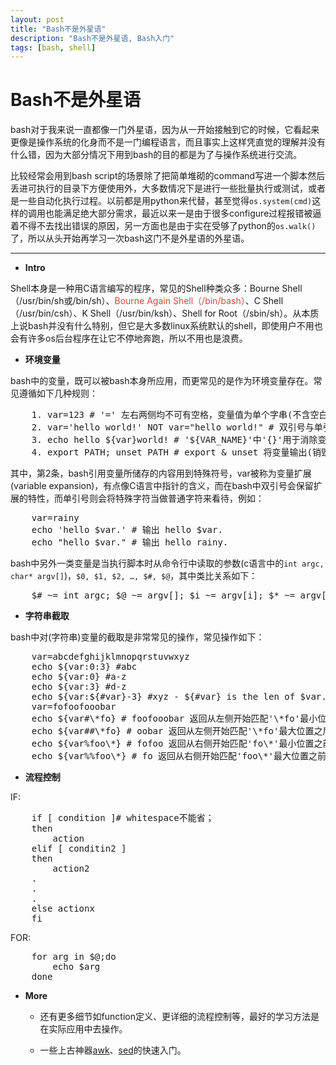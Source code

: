```yaml
---
layout: post
title: "Bash不是外星语"
description: "Bash不是外星语, Bash入门"
tags: [bash, shell]
---
```

Bash不是外星语
====

bash对于我来说一直都像一门外星语，因为从一开始接触到它的时候，它看起来更像是操作系统的化身而不是一门编程语言，而且事实上这样凭直觉的理解并没有什么错，因为大部分情况下用到bash的目的都是为了与操作系统进行交流。

<!--
bash script容易令人疑惑的地方除了与操作系统之间千丝万缕的关系（包括环境变量等），像`if...fi`这样拗口的语法看起来也很像外星语，还有一点比较重要的是用户容易觉得bash script其实就是一堆command line的堆砌（虽然这样认为也没错），所以只要掌握特定用途的command就ok了。这里的`用户`指的就是我自己，正因为这些原因，平日里拿到别人写好的script就直接执行，作批量测试的时候大多数情况用python，“成功”地避开一行一行研究外星语一样的bash script也照样侥幸活到现在~

当然随着时间的推移，会慢慢发现一门语言的语法虽然是其可见的最鲜明的特征，但从某种（学习的）角度来说，它却是最不要紧的因素。
-->

比较经常会用到bash script的场景除了把简单堆砌的command写进一个脚本然后丢进可执行的目录下方便使用外，大多数情况下是进行一些批量执行或测试，或者是一些自动化执行过程。以前都是用python来代替，甚至觉得`os.system(cmd)`这样的调用也能满足绝大部分需求，最近以来一是由于很多configure过程报错被逼着不得不去找出错误的原因，另一方面也是由于实在受够了python的`os.walk()`了，所以从头开始再学习一次bash这门不是外星语的外星语。

----

* **Intro**

Shell本身是一种用C语言编写的程序，常见的Shell种类众多：Bourne Shell（/usr/bin/sh或/bin/sh）、<span style="color:#d14c3a">Bourne Again Shell（/bin/bash）</span>、C Shell（/usr/bin/csh）、K Shell（/usr/bin/ksh）、Shell for Root（/sbin/sh）。从本质上说bash并没有什么特别，但它是大多数linux系统默认的shell，即使用户不用也会有许多os后台程序在让它不停地奔跑，所以不用也是浪费。
	
* **环境变量**
	
bash中的变量，既可以被bash本身所应用，而更常见的是作为环境变量存在。常见遵循如下几种规则：
<pre class="prettyprint">
	1. var=123 # '=' 左右两侧均不可有空格，变量值为单个字串(不含空白字符)则可省略引号；
	2. var='hello world!' NOT var="hello world!" # 双引号与单引号不同；
	3. echo hello ${var}world! # '${VAR_NAME}'中'{}'用于消除变量名的边界歧义；
	4. export PATH; unset PATH # export & unset 将变量输出(销毁)至环境变量；
</pre>
其中，第2条，bash引用变量所储存的内容用到特殊符号$，$var被称为变量扩展(variable expansion)，有点像C语言中指针的含义，而在bash中双引号会保留扩展的特性，而单引号则会将特殊字符当做普通字符来看待，例如：
<pre class="prettyprint">
	var=rainy
	echo 'hello $var.' # 输出 hello $var.
	echo "hello $var." # 输出 hello rainy.
</pre>
bash中另外一类变量是当执行脚本时从命令行中读取的参数(c语言中的`int argc, char* argv[]`)，`$0, $1, $2, …, $#, $@`，其中类比关系如下：
<pre class="prettyprint">
	$# ~= int argc; $@ ~= argv[]; $i ~= argv[i]; $* ~= argv[1:]
</pre>
	
* **字符串截取**

bash中对(字符串)变量的截取是非常常见的操作，常见操作如下：
<pre class="prettyprint">
	var=abcdefghijklmnopqrstuvwxyz
	echo ${var:0:3} #abc
	echo ${var:0} #a-z
	echo ${var:3} #d-z
	echo ${var:${#var}-3} #xyz - ${#var} is the len of $var.
	var=fofoofooobar
	echo ${var#\*fo} # foofooobar 返回从左侧开始匹配'\*fo'最小位置之后的字符串；
	echo ${var##\*fo} # oobar 返回从左侧开始匹配'\*fo'最大位置之后的字符串；
	echo ${var%foo\*} # fofoo 返回从右侧开始匹配'fo\*'最小位置之前的字符串；
	echo ${var%%foo\*} # fo 返回从右侧开始匹配'foo\*'最大位置之前的字符串；
</pre>


* **流程控制**

IF:
<pre class="prettyprint">
	if [ condition ]# whitespace不能省；
	then 
		action
	elif [ conditin2 ]
	then
		action2
	.
	.
	.
	else actionx
	fi
</pre>

FOR:
<pre class="prettyprint">
	for arg in $@;do
		echo $arg
	done
</pre>

* **More**

	* 还有更多细节如function定义、更详细的流程控制等，最好的学习方法是在实际应用中去操作。

	* 一些上古神器[awk](http://coolshell.cn/articles/9070.html)、[sed](http://coolshell.cn/articles/9104.html)的快速入门。

